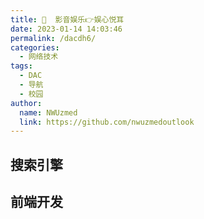 ```yaml
---
title: 🎦  影音娱乐👉娱心悦耳
date: 2023-01-14 14:03:46
permalink: /dacdh6/
categories: 
  - 网络技术
tags: 
  - DAC
  - 导航
  - 校园
author: 
  name: NWUzmed
  link: https://github.com/nwuzmedoutlook
---
```


## 搜索引擎

<ClientOnly>
  <Card :cardData="cardData0" :cardListSize=4 carTitlColor="#000" carHoverColor="#000" />
</ClientOnly>

## 前端开发

<ClientOnly>
  <Card :cardData="cardData1" :cardListSize=4 carTitlColor="#000" carHoverColor="#000" />
</ClientOnly>

<script>
export default {
  data() {
    return {
      cardData0: [
        {
          id: "0",
          cardSrc: "http://www.baidu.com/",
          cardName: "百度",
          cardContent:
            "百度——全球最大的中文搜索引擎及最大的中文网站，全球领先的人工智能公司",
        },
{cardSrc: "https://wandou.pro/", cardImgSrc: "https://api.xinac.net/icon/?url=https://wandou.pro/", cardName: "豌豆免费影视", cardContent: "全网最全资源搜索引擎，每天实时更新，超清正版1080p免费在线播放，最全面的影视导航网站。",},
{cardSrc: "https://dmxq6.com/", cardImgSrc: "https://api.xinac.net/icon/?url=https://dmxq6.com/", cardName: "大米星球", cardContent: "最新Netflix新剧_韩国电影免费在线观看",},
{cardSrc: "https://anee.cc/", cardImgSrc: "https://api.xinac.net/icon/?url=https://anee.cc/", cardName: "安逸影视导航", cardContent: "做全网最全电影剧集综艺动漫视频导航",},
{cardSrc: "https://www.tqak.com/", cardImgSrc: "https://api.xinac.net/icon/?url=https://www.tqak.com/", cardName: "阿卡影视网", cardContent: "专业的电影网站导航",},
{cardSrc: "https://www.518dir.com/", cardImgSrc: "https://api.xinac.net/icon/?url=https://www.518dir.com/", cardName: "518影视导航网", cardContent: "全网影视电影导航网站",},
{cardSrc: "http://www.549.tv/", cardImgSrc: "https://api.xinac.net/icon/?url=http://www.549.tv/", cardName: "影视森林", cardContent: "观影第一站",},
{cardSrc: "https://www.ysgc.cc/", cardImgSrc: "https://api.xinac.net/icon/?url=https://www.ysgc.cc/", cardName: "影视工场", cardContent: "免费在线观看电影电视剧「极速蓝光」",},
{cardSrc: "https://www.dianyinggou.com/", cardImgSrc: "https://api.xinac.net/icon/?url=https://www.dianyinggou.com/", cardName: "电影狗", cardContent: "专业电影搜索引擎",},
{cardSrc: "https://xsear.ch/", cardImgSrc: "https://api.xinac.net/icon/?url=https://xsear.ch/", cardName: "未知搜索", cardContent: "XSearch - 搜索全网影视、动漫资源",},
{cardSrc: "https://www.mozhatu.com/", cardImgSrc: "https://api.xinac.net/icon/?url=https://www.mozhatu.com/", cardName: "莫扎兔", cardContent: "蓝光影视各种剧",},
{cardSrc: "http://dianying.im/", cardImgSrc: "https://api.xinac.net/icon/?url=http://dianying.im/", cardName: "电影先生", cardContent: "聚合全网高清影视在线观看、下载",},
{cardSrc: "http://gaze.run/", cardImgSrc: "https://api.xinac.net/icon/?url=http://gaze.run/", cardName: "注视", cardContent: "简洁无广告免费会员影视",},
{cardSrc: "https://www.newfii.com/", cardImgSrc: "https://api.xinac.net/icon/?url=https://www.newfii.com/", cardName: "奈落影院", cardContent: "奈落视频提供全网最新最快的影视在线播放",},
{cardSrc: "https://www.mhz8.com/", cardImgSrc: "https://api.xinac.net/icon/?url=https://www.mhz8.com/", cardName: "视中心影院", cardContent: "最新电影-热播电视剧免费在线观看",},
{cardSrc: "https://www.cjt521.com/", cardImgSrc: "https://api.xinac.net/icon/?url=https://www.cjt521.com/", cardName: "CJT影视", cardContent: "超多免费电影、连续剧、综艺、动漫",},
{cardSrc: "https://www.555dianying.cc/", cardImgSrc: "https://api.xinac.net/icon/?url=https://www.555dianying.cc/", cardName: "555电影", cardContent: "韩国电影免费在线看-奈飞Netflix免费看-在线电影网-最新欧美剧",},
{cardSrc: "https://www.bpzhe.com/", cardImgSrc: "https://api.xinac.net/icon/?url=https://www.bpzhe.com/", cardName: "白嫖者联盟", cardContent: "最专业的的电影搜索引擎",},
{cardSrc: "https://blackarea.top/", cardImgSrc: "https://api.xinac.net/icon/?url=https://blackarea.top/", cardName: "小虾壳免费在线视频", cardContent: "高清无广告视频免费观看",},
{cardSrc: "https://www.novipnoad.com/", cardImgSrc: "https://api.xinac.net/icon/?url=https://www.novipnoad.com/", cardName: "NO视频", cardContent: "不负追剧好时光",},
{cardSrc: "https://bukaivip.com/", cardImgSrc: "https://api.xinac.net/icon/?url=https://bukaivip.com/", cardName: "不开VIP", cardContent: "全网VIP电影免费看！",},
{cardSrc: "http://www.caomin5.net/", cardImgSrc: "https://api.xinac.net/icon/?url=http://www.caomin5.net/", cardName: "草民电影网", cardContent: "最新电影_手机电影电视剧在线观看",},
{cardSrc: "http://tv.wandhi.com/go.html", cardImgSrc: "https://api.xinac.net/icon/?url=http://tv.wandhi.com/go.html", cardName: "玩的嗨TV", cardContent: "vip视频在线解析",},
{cardSrc: "https://www.mvcat.com/", cardImgSrc: "https://api.xinac.net/icon/?url=https://www.mvcat.com/", cardName: "MVCAT", cardContent: "电影推荐",},
{cardSrc: "https://www.pianku.li/", cardImgSrc: "https://api.xinac.net/icon/?url=https://www.pianku.li/", cardName: "片库", cardContent: "全网高清影视聚合下载",},
{cardSrc: "http://www.ckmovies.cn/", cardImgSrc: "https://api.xinac.net/icon/?url=http://www.ckmovies.cn/", cardName: "ck电影网", cardContent: "ck电影在线观看免费网2021",},
{cardSrc: "http://www.xigua90.com/", cardImgSrc: "https://api.xinac.net/icon/?url=http://www.xigua90.com/", cardName: "西瓜影音", cardContent: "西瓜影院-最新电视剧-免费在线",},
{cardSrc: "https://www.12kk.net/", cardImgSrc: "https://api.xinac.net/icon/?url=https://www.12kk.net/", cardName: "12看看电影网", cardContent: "免费看VIP电影",},
{cardSrc: "http://www.yslang.cc/", cardImgSrc: "https://api.xinac.net/icon/?url=http://www.yslang.cc/", cardName: "影视狼", cardContent: "最新电影-高清电影-手机看片-热播电视剧",},
{cardSrc: "http://qhyy.site/", cardImgSrc: "https://api.xinac.net/icon/?url=http://qhyy.site/", cardName: "千禾影院", cardContent: "免费电影",},
{cardSrc: "https://www.cupfox.com/", cardImgSrc: "https://api.xinac.net/icon/?url=https://www.cupfox.com/", cardName: "茶杯狐Cupfox", cardContent: "努力让找电影变得简单",},
{cardSrc: "https://www.aisobb.com", cardImgSrc: "https://api.xinac.net/icon/?url=https://www.aisobb.com", cardName: "茶杯虎", cardContent: "第二代影视综合搜索引擎",},
{cardSrc: "https://www.mhyyy.com/", cardImgSrc: "https://api.xinac.net/icon/?url=https://www.mhyyy.com/", cardName: "麻花视频", cardContent: "全网免费热门电影大全高分电视剧全集在线观看",},
{cardSrc: "https://www.xiangkanju.cc/", cardImgSrc: "https://api.xinac.net/icon/?url=https://www.xiangkanju.cc/", cardName: "想看剧", cardContent: "原左手吃斋影视想看剧",},
{cardSrc: "https://www.yinfans.me/", cardImgSrc: "https://api.xinac.net/icon/?url=https://www.yinfans.me/", cardName: "音范丝", cardContent: "影音集|精选4K蓝光原盘下载，顶级收藏",},
{cardSrc: "https://www.maimiaoyy.com/", cardImgSrc: "https://api.xinac.net/icon/?url=https://www.maimiaoyy.com/", cardName: "麦苗影院", cardContent: "手机电影电视剧免费在线观看",},
{cardSrc: "https://www.subaibai.com/", cardImgSrc: "https://api.xinac.net/icon/?url=https://www.subaibai.com/", cardName: "素白白影视", cardContent: "最新电影,高清电影,免费电影,在线电影,最新电视剧,电影下载,免费下载",},
{cardSrc: "https://www.ak1080.com/", cardImgSrc: "https://api.xinac.net/icon/?url=https://www.ak1080.com/", cardName: "闪电影视", cardContent: "闪电影院-电影电视剧免费看",},
{cardSrc: "http://www.dyqq88.com/", cardImgSrc: "https://api.xinac.net/icon/?url=http://www.dyqq88.com/", cardName: "电影全览网", cardContent: "手机在线电影电视剧免费观看，全视频全集网",},
{cardSrc: "https://www.jk607.com/", cardImgSrc: "https://api.xinac.net/icon/?url=https://www.jk607.com/", cardName: "杰克影院", cardContent: "免费追剧大全在线观看-极速版-606电影网",},
{cardSrc: "https://www.dd520.cc/", cardImgSrc: "https://api.xinac.net/icon/?url=https://www.dd520.cc/", cardName: "多多电影网", cardContent: "多多电影",},
{cardSrc: "https://lvnvl.cn/", cardImgSrc: "https://api.xinac.net/icon/?url=https://lvnvl.cn/", cardName: "美剧家园官网", cardContent: "天天看美剧，美剧下载，美剧家园，精品美剧，美剧排行榜",},
{cardSrc: "https://www.meijuniao.com/", cardImgSrc: "https://api.xinac.net/icon/?url=https://www.meijuniao.com/", cardName: "美剧鸟", cardContent: "天天美剧天堂",},
{cardSrc: "http://www.51ape.com/", cardImgSrc: "https://api.xinac.net/icon/?url=http://www.51ape.com/", cardName: "51Ape", cardContent: "无损音乐免费下载",},
{cardSrc: "https://danboxingqiu.gitee.io/", cardImgSrc: "https://api.xinac.net/icon/?url=https://danboxingqiu.gitee.io/", cardName: "蛋播星球", cardContent: "我只想安静的看个剧",},
{cardSrc: "http://www.nieta.co/", cardImgSrc: "https://api.xinac.net/icon/?url=http://www.nieta.co/", cardName: "捏它追剧", cardContent: "nieta_一个神奇的追剧小站",},
{cardSrc: "https://www.acfun.cn/", cardImgSrc: "https://api.xinac.net/icon/?url=https://www.acfun.cn/", cardName: "AcFun弹幕视频", cardContent: "A站",},
{cardSrc: "https://www.bilibili.com/", cardImgSrc: "https://api.xinac.net/icon/?url=https://www.bilibili.com/", cardName: "哔哩哔哩bilibili", cardContent: "B站",},
{cardSrc: "https://cilicili.cn/", cardImgSrc: "https://api.xinac.net/icon/?url=https://cilicili.cn/", cardName: "Cilicili", cardContent: "C站",},
{cardSrc: "https://www.tucao.one/", cardImgSrc: "https://api.xinac.net/icon/?url=https://www.tucao.one/", cardName: "吐槽弹幕网", cardContent: "C站",},
{cardSrc: "http://www.dilidili8.com/", cardImgSrc: "https://api.xinac.net/icon/?url=http://www.dilidili8.com/", cardName: "嘀哩嘀哩dilidili", cardContent: "D站",},
{cardSrc: "https://eilieili.cc/", cardImgSrc: "https://api.xinac.net/icon/?url=https://eilieili.cc/", cardName: "吚哩吚哩eilieili", cardContent: "E站",},
{cardSrc: "http://halihali2.com/", cardImgSrc: "https://api.xinac.net/icon/?url=http://halihali2.com/", cardName: "哈哩哈哩halihali", cardContent: "H站",},
{cardSrc: "https://idanmu.im/", cardImgSrc: "https://api.xinac.net/icon/?url=https://idanmu.im/", cardName: "爱弹幕", cardContent: "I站",},
{cardSrc: "https://www.jiligame.com/", cardImgSrc: "https://api.xinac.net/icon/?url=https://www.jiligame.com/", cardName: "叽哩叽哩游戏网", cardContent: "J站",},
{cardSrc: "https://www.klkl.tv/", cardImgSrc: "https://api.xinac.net/icon/?url=https://www.klkl.tv/", cardName: "K哩K哩", cardContent: "K站",},
{cardSrc: "https://konachan.net/", cardImgSrc: "https://api.xinac.net/icon/?url=https://konachan.net/", cardName: "Konachan", cardContent: "K站",},
{cardSrc: "http://www.bimiacg.com/", cardImgSrc: "https://api.xinac.net/icon/?url=http://www.bimiacg.com/", cardName: "哔咪动漫", cardContent: "M站",},
{cardSrc: "https://www.missevan.com/", cardImgSrc: "https://api.xinac.net/icon/?url=https://www.missevan.com/", cardName: "猫耳FM", cardContent: "M站",},
{cardSrc: "https://www.nilinili.cn/", cardImgSrc: "https://api.xinac.net/icon/?url=https://www.nilinili.cn/", cardName: "呢哩呢哩动漫nilinili", cardContent: "N站",},
{cardSrc: "http://pilipili.cm/", cardImgSrc: "https://api.xinac.net/icon/?url=http://pilipili.cm/", cardName: "噼哩噼哩PiliPili", cardContent: "P站1",},
{cardSrc: "https://pixivic.com/", cardImgSrc: "https://api.xinac.net/icon/?url=https://pixivic.com/", cardName: "Pixiv", cardContent: "P站2",},
{cardSrc: "https://pixiv.moe/", cardImgSrc: "https://api.xinac.net/icon/?url=https://pixiv.moe/", cardName: "pixivギャラリー", cardContent: "P站3",},
{cardSrc: "https://pixivel.moe/", cardImgSrc: "https://api.xinac.net/icon/?url=https://pixivel.moe/", cardName: "Pixivel", cardContent: "P站4",},
{cardSrc: "https://www.huashi6.com/", cardImgSrc: "https://api.xinac.net/icon/?url=https://www.huashi6.com/", cardName: "画师通", cardContent: "P站5",},
{cardSrc: "https://www.vilipix.com/", cardImgSrc: "https://api.xinac.net/icon/?url=https://www.vilipix.com/", cardName: "插画世界", cardContent: "P站6",},
{cardSrc: "http://www.silisili.in/", cardImgSrc: "https://api.xinac.net/icon/?url=http://www.silisili.in/", cardName: "嘶哩嘶哩silisili", cardContent: "S站",},
{cardSrc: "https://www.moeblock.com/", cardImgSrc: "https://api.xinac.net/icon/?url=https://www.moeblock.com/", cardName: "萌块", cardContent: "一个神秘的社区",},
{cardSrc: "http://www.rebowang.net/", cardImgSrc: "https://api.xinac.net/icon/?url=http://www.rebowang.net/", cardName: "热播网", cardContent: "热播电视剧,热播电影,热播韩剧",},
{cardSrc: "https://www.ixigua.com/", cardImgSrc: "https://api.xinac.net/icon/?url=https://www.ixigua.com/", cardName: "西瓜视频", cardContent: "高清免费在线视频 - 点亮对生活的好奇心",},
{cardSrc: "https://www.dydh.org/", cardImgSrc: "https://api.xinac.net/icon/?url=https://www.dydh.org/", cardName: "电影导航网", cardContent: "电影网站大全_电影网站排行榜_电影网址导航",},
{cardSrc: "http://www.gequdaquan.net/gqss/", cardImgSrc: "https://api.xinac.net/icon/?url=http://www.gequdaquan.net/gqss/", cardName: "音乐聚合搜索引擎", cardContent: "音乐免费下载mp3-音乐免费下载",},
{cardSrc: "http://tool.liumingye.cn/music/?page=searchPage", cardImgSrc: "https://api.xinac.net/icon/?url=http://tool.liumingye.cn/music/?page=searchPage", cardName: "MYFREEMP3", cardContent: "Free Mp3 Download 無料音楽ダウンロード - 무료 음악 다운로드",},
{cardSrc: "https://music.liuzhijin.cn/", cardImgSrc: "https://api.xinac.net/icon/?url=https://music.liuzhijin.cn/", cardName: "刘志进实验室", cardContent: "音乐直链搜索|音乐在线试听",},
{cardSrc: "https://music.qier222.com/#/", cardImgSrc: "https://api.xinac.net/icon/?url=https://music.qier222.com/#/", cardName: "YesPlayMusic", cardContent: "免费音乐库",},
{cardSrc: "https://www.feiyuka.com/", cardImgSrc: "https://api.xinac.net/icon/?url=https://www.feiyuka.com/", cardName: "肥鱼网", cardContent: "免费分享肥鱼视频会员账号、肥鱼视频vip账号共享",},
{cardSrc: "https://www.vipdage.com/", cardImgSrc: "https://api.xinac.net/icon/?url=https://www.vipdage.com/", cardName: "VIP大哥网", cardContent: "腾讯等视频vip账号共享",},
{cardSrc: "http://www.btbuluo.com/", cardImgSrc: "https://api.xinac.net/icon/?url=http://www.btbuluo.com/", cardName: "BT部落天堂", cardContent: "注重体验与质量的影视资源下载网站",},
{cardSrc: "https://www.ck180.net/", cardImgSrc: "https://api.xinac.net/icon/?url=https://www.ck180.net/", cardName: "CK电影部落", cardContent: "BT天堂_BT种子下载_1080P高清电影分享",},
{cardSrc: "https://www.kejixiaoc.com/", cardImgSrc: "https://api.xinac.net/icon/?url=https://www.kejixiaoc.com/", cardName: "小C网", cardContent: "输入视频链接和名称开始解析",},
{cardSrc: "https://store.steampowered.com/", cardImgSrc: "https://api.xinac.net/icon/?url=https://store.steampowered.com/", cardName: "Steam", cardContent: "畅玩游戏、讨论游戏、创造游戏的终极目的地。",},
{cardSrc: "https://ggfans.net/", cardImgSrc: "https://api.xinac.net/icon/?url=https://ggfans.net/", cardName: "GG游戏网", cardContent: "GGfans.Net-精品游戏仓储站，精致，完整，极致",},
{cardSrc: "https://www.dongmanxingkong.com/", cardImgSrc: "https://api.xinac.net/icon/?url=https://www.dongmanxingkong.com/", cardName: "动漫星空", cardContent: "欢迎来到动漫星空_最美不过二次元!",},
{cardSrc: "http://www.huanghunxiao.com/", cardImgSrc: "https://api.xinac.net/icon/?url=http://www.huanghunxiao.com/", cardName: "黄昏晓", cardContent: "简洁的音乐和视频播放器",},
{cardSrc: "https://bilibili.iiilab.com/", cardImgSrc: "https://api.xinac.net/icon/?url=https://bilibili.iiilab.com/", cardName: "哔哩哔哩(bilibili)视频解析下载", cardContent: "保存B站视频到手机、电脑",},
{cardSrc: "http://www.ikuwoo.cn/", cardImgSrc: "https://api.xinac.net/icon/?url=http://www.ikuwoo.cn/", cardName: "奇粹影视", cardContent: "各平台视频分享站",},
{cardSrc: "http://www.iewoai.com/", cardImgSrc: "https://api.xinac.net/icon/?url=http://www.iewoai.com/", cardName: "vomic漫画", cardContent: "全网资源最全的在线漫画、日本漫画、国产漫画、韩漫阅读平台。",},
{cardSrc: "https://www.huanghelou.cc/", cardImgSrc: "https://api.xinac.net/icon/?url=https://www.huanghelou.cc/", cardName: "黄鹤楼动漫", cardContent: "MG动画制作_三维3d动画制作_flash二维动画制作_动漫广告宣传片制作",},
{cardSrc: "https://www.dhtt.com/", cardImgSrc: "https://api.xinac.net/icon/?url=https://www.dhtt.com/", cardName: "导航天堂", cardContent: "优秀影音娱乐网址导航",},
{cardSrc: "https://bienao.com/", cardImgSrc: "https://api.xinac.net/icon/?url=https://bienao.com/", cardName: "别闹导航", cardContent: "电影视频直播小说阅读动漫音乐休闲生活软件APP网络",},

      ],
      
      cardData1: [
        {
          id: "1",
          cardSrc: "https://cn.vuejs.org/",
          cardImgSrc:
            "https://cdn.staticaly.com/gh/Kele-Bingtang/static@master/img/tools/20220105001047.png",
          cardName: "Vue",
          cardContent: "渐进式 JavaScript 框架",
        },
        {cardSrc: "https://element.eleme.cn/#/zh-CN/", cardImgSrc: "https://cdn.staticaly.com/gh/Kele-Bingtang/static@master/img/tools/20220105001602.png", cardName: "Element-UI", cardContent: "Element，一套为开发者、设计师和产品经理准备的基于 Vue 的桌面端组件库",},
        {cardSrc: "https://www.baidu.com/", cardImgSrc: "https://api.xinac.net/icon/?url=https://www.baidu.com", cardName: "百度", cardContent: "全球最大的中文搜索引擎",},
      ],
    };
  },
};
</script>
